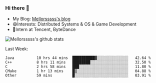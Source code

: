 ### Hi there 👋

- My Blog: [Mellorsssss's blog](https://mellorsssss.com/)
- 😄Interests: Distributed Systems & OS & Game Development
- 🤔Intern at Tencent, ByteDance


![Mellorsssss's github stats](https://github-readme-stats.vercel.app/api?username=Mellorsssss&show_icons=true&theme=radical)

<!-- ![Top Langs](https://github-readme-stats.vercel.app/api/top-langs/?username=anuraghazra&hide=javascript,html,typescript,css,glsl) -->

<!--
**Mellorsssss/Mellorsssss** is a ✨ _special_ ✨ repository because its `README.md` (this file) appears on your GitHub profile.

Here are some ideas to get you started:

- 🔭 I’m currently working on ...
- 🌱 I’m currently learning ...
- 👯 I’m looking to collaborate on ...
- 🤔 I’m looking for help with ...
- 💬 Ask me about ...
- 📫 How to reach me: ...
- 😄 Pronouns: ...
- ⚡ Fun fact: ...
-->

Last Week:
<!--START_SECTION:waka-->

```text
Java          10 hrs 44 mins  ██████████▓░░░░░░░░░░░░░░   42.64 %
C++           8 hrs 11 mins   ████████░░░░░░░░░░░░░░░░░   32.50 %
C             2 hrs 58 mins   ███░░░░░░░░░░░░░░░░░░░░░░   11.80 %
CMake         1 hr 13 mins    █▒░░░░░░░░░░░░░░░░░░░░░░░   04.88 %
Other         59 mins         █░░░░░░░░░░░░░░░░░░░░░░░░   03.91 %
```

<!--END_SECTION:waka-->
